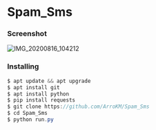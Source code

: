 <h1> Spam_Sms</h1>

<h3>Screenshot</h3>

![IMG_20200816_104212](https://user-images.githubusercontent.com/46747652/90326014-42b95580-dfad-11ea-897e-c6ef18c3e14e.jpg)

<h3>Installing</h3>

```java
$ apt update && apt upgrade
$ apt install git
$ apt install python
$ pip install requests
$ git clone https://github.com/ArroKM/Spam_Sms
$ cd Spam_Sms
$ python run.py
```
